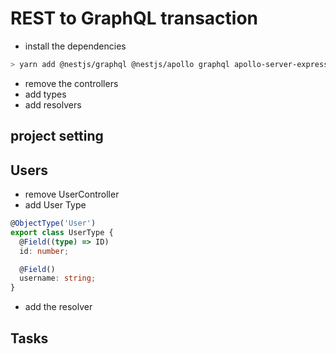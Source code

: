 # REST to GraphQL transaction

- install the dependencies

```bash
> yarn add @nestjs/graphql @nestjs/apollo graphql apollo-server-express
```

- remove the controllers
- add types
- add resolvers

## project setting


## Users
- remove UserController
- add User Type

```typescript
@ObjectType('User')
export class UserType {
  @Field((type) => ID)
  id: number;

  @Field()
  username: string;
}
```
- add the resolver
## Tasks